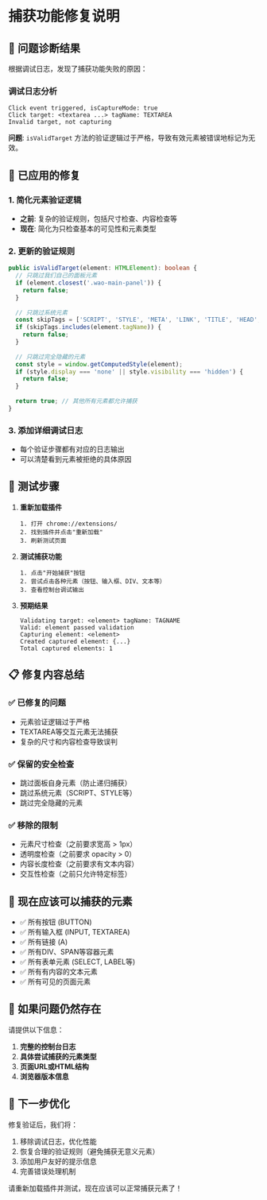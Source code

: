 # 捕获功能修复说明

## 🐛 问题诊断结果

根据调试日志，发现了捕获功能失败的原因：

### 调试日志分析
```
Click event triggered, isCaptureMode: true
Click target: <textarea ...> tagName: TEXTAREA
Invalid target, not capturing
```

**问题**: `isValidTarget` 方法的验证逻辑过于严格，导致有效元素被错误地标记为无效。

## 🔧 已应用的修复

### 1. 简化元素验证逻辑
- **之前**: 复杂的验证规则，包括尺寸检查、内容检查等
- **现在**: 简化为只检查基本的可见性和元素类型

### 2. 更新的验证规则
```typescript
public isValidTarget(element: HTMLElement): boolean {
  // 只跳过我们自己的面板元素
  if (element.closest('.wao-main-panel')) {
    return false;
  }
  
  // 只跳过系统元素
  const skipTags = ['SCRIPT', 'STYLE', 'META', 'LINK', 'TITLE', 'HEAD', 'HTML', 'BODY'];
  if (skipTags.includes(element.tagName)) {
    return false;
  }
  
  // 只跳过完全隐藏的元素
  const style = window.getComputedStyle(element);
  if (style.display === 'none' || style.visibility === 'hidden') {
    return false;
  }
  
  return true; // 其他所有元素都允许捕获
}
```

### 3. 添加详细调试日志
- 每个验证步骤都有对应的日志输出
- 可以清楚看到元素被拒绝的具体原因

## 🧪 测试步骤

1. **重新加载插件**
   ```
   1. 打开 chrome://extensions/
   2. 找到插件并点击"重新加载"
   3. 刷新测试页面
   ```

2. **测试捕获功能**
   ```
   1. 点击"开始捕获"按钮
   2. 尝试点击各种元素（按钮、输入框、DIV、文本等）
   3. 查看控制台调试输出
   ```

3. **预期结果**
   ```
   Validating target: <element> tagName: TAGNAME
   Valid: element passed validation
   Capturing element: <element>
   Created captured element: {...}
   Total captured elements: 1
   ```

## 📋 修复内容总结

### ✅ 已修复的问题
- 元素验证逻辑过于严格
- TEXTAREA等交互元素无法捕获
- 复杂的尺寸和内容检查导致误判

### ✅ 保留的安全检查
- 跳过面板自身元素（防止递归捕获）
- 跳过系统元素（SCRIPT、STYLE等）
- 跳过完全隐藏的元素

### ✅ 移除的限制
- 元素尺寸检查（之前要求宽高 > 1px）
- 透明度检查（之前要求 opacity > 0）
- 内容长度检查（之前要求有文本内容）
- 交互性检查（之前只允许特定标签）

## 🎯 现在应该可以捕获的元素

- ✅ 所有按钮 (BUTTON)
- ✅ 所有输入框 (INPUT, TEXTAREA)
- ✅ 所有链接 (A)
- ✅ 所有DIV、SPAN等容器元素
- ✅ 所有表单元素 (SELECT, LABEL等)
- ✅ 所有有内容的文本元素
- ✅ 所有可见的页面元素

## 🚨 如果问题仍然存在

请提供以下信息：

1. **完整的控制台日志**
2. **具体尝试捕获的元素类型**
3. **页面URL或HTML结构**
4. **浏览器版本信息**

## 🔄 下一步优化

修复验证后，我们将：

1. 移除调试日志，优化性能
2. 恢复合理的验证规则（避免捕获无意义元素）
3. 添加用户友好的提示信息
4. 完善错误处理机制

请重新加载插件并测试，现在应该可以正常捕获元素了！